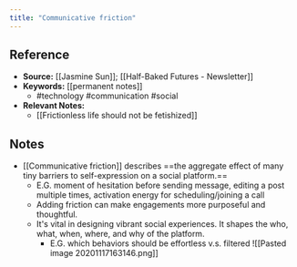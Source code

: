 ```yaml
---
title: "Communicative friction"
---
```

## Reference
- **Source:** [[Jasmine Sun]]; [[Half-Baked Futures - Newsletter]]
- **Keywords:** [[permanent notes]]
	- #technology #communication #social
- **Relevant Notes:**
	- [[Frictionless life should not be fetishized]]
## Notes
- [[Communicative friction]] describes ==the aggregate effect of many tiny barriers to self-expression on a social platform.==
	- E.G. moment of hesitation before sending message, editing a post multiple times, activation energy for scheduling/joining a call
	- Adding friction can make engagements more purposeful and thoughtful.
	- It's vital in designing vibrant social experiences. It shapes the who, what, when, where, and why of the platform. 
		- E.G. which behaviors should be effortless v.s. filtered
![[Pasted image 20201117163146.png]]